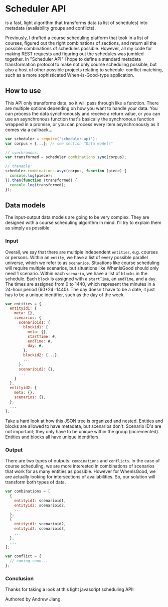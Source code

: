 # Scheduler API

is a fast, light algorithm that transforms data (a list of schedules) into metadata (availability groups and conflicts).

Previously, I drafted a course scheduling platform that took in a list of courses, figured out the right combinations of sections, and return all the possible combinations of schedules possible. However, all my code for making REST requests and figuring out the schedules was jumbled together. In "Scheduler API" I hope to define a standard metadata transformation protocol to make not only course scheduling possible, but also a host of other possible projects relating to schedule-conflict matching, such as a more sophisticated When-is-Good-type application.

## How to use

This API only transforms data, so it will pass through like a function. There are multiple options depending on how you want to handle your data. You can process the data synchronously and receive a return value, or you can use an asynchronous function that's basically the synchronous function wrapped in a promise, or you can process every item asynchronously as it comes via a callback...

```javascript
var scheduler = require('scheduler-api');
var corpus = {...}; // see section "Data models"

// synchronous:
var transformed = scheduler.combinations.sync(corpus);

// thenable:
scheduler.combinations.asyc(corpus, function (piece) {
  console.log(piece);
}).then(function (transformed) {
  console.log(transformed);
});
```

## Data models

The input-output data models are going to be very complex. They are designed with a course scheduling algorithm in mind. I'll try to explain them as simply as possible:

### Input

Overall, we say that there are multiple independent `entities`, e.g. courses or persons. Within an `entity`, we have a list of every possible parallel universe, which we refer to as `scenarios`. Situations like course scheduling will require multiple scenarios, but situations like WhenIsGood should only need 1 scenario. Within each `scenario`, we have a list of `blocks` in the schedule. Each `block` is assigned with a `startTime`, an `endTime`, and a `day`. The times are assigned from 0 to 1440, which represent the minutes in a 24-hour period (60*24=1440). The day doesn't have to be a date, it just has to be a unique identifier, such as the day of the week.

```javascript
var entities = {
  entityid1: {
    meta: {},
    scenarios: {
      scenarioid1: {
        blockid1: {
          meta: {},
          startTime: #,
          endTime: #,
          day: #,
        },
        blockid2: {...},
        ...
      },
      scenarioid2: {},
      ...
    }
  },
  entityid2: {
    meta: {},
    scenarios: {},
  },
  ...
};
```

Take a hard look at how this JSON tree is organized and nested. Entities and blocks are allowed to have metadata, but scenarios don't. Scenario ID's are not important; they only have to be unique within the group (incremented). Entities and blocks all have unique identifiers.

### Output

There are two types of outputs: `combinations` and `conflicts`. In the case of course scheduling, we are more interested in combinations of scenarios that work for as many entities as possible. However for WhenIsGood, we are actually looking for intersections of availabilities. So, our solution will transform both types of data.

```javascript
var combinations = [
  {
    entityid1: scenarioid1,
    entityid2: scenarioid2,
    ...
  },
  {
    entityid1: scenarioid2,
    entityid2: scenarioid3,
    ...
  },
  ...
];

var conflict = {
  // coming soon...
};
```

### Conclusion

Thanks for taking a look at this light javascript scheduling API!

Authored by Andrew Jiang.

